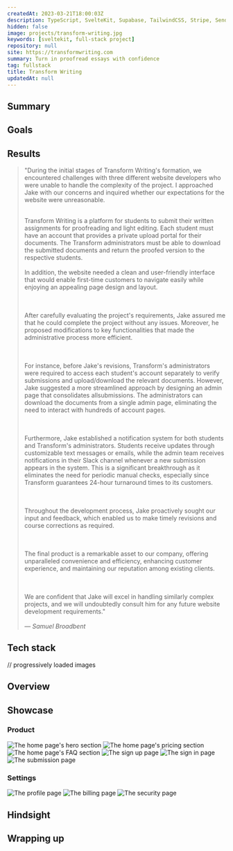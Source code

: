 ```yaml
---
createdAt: 2023-03-21T18:00:03Z
description: TypeScript, SvelteKit, Supabase, TailwindCSS, Stripe, SendGrid, Twilio, Vitest, Playwright, Github Actions, Vercel
hidden: false
image: projects/transform-writing.jpg
keywords: [sveltekit, full-stack project]
repository: null
site: https://transformwriting.com
summary: Turn in proofread essays with confidence
tag: fullstack
title: Transform Writing
updatedAt: null
---
```


<script>
     // components
    import Lightbox from "$components/utilities/Lightbox.svelte"
    import Link from "$components/utilities/Link.svelte"
</script>

## Summary

## Goals

## Results

> "During the initial stages of Transform Writing's formation, we encountered challenges with three different website developers who were unable to handle the complexity of the project. I approached Jake with our concerns and inquired whether our expectations for the website were unreasonable.
>
> <br/> Transform Writing is a platform for students to submit their written assignments for proofreading and light editing. Each student must have an account that provides a private upload portal for their documents. The Transform administrators must be able to download the submitted documents and return the proofed version to the respective students.
> <br/><br/> In addition, the website needed a clean and user-friendly interface that would enable first-time customers to navigate easily while enjoying an appealing page design and layout.
>
> <br/><br/> After carefully evaluating the project's requirements, Jake assured me that he could complete the project without any issues. Moreover, he proposed modifications to key functionalities that made the administrative process more efficient.
>
> <br/><br/> For instance, before Jake's revisions, Transform's administrators were required to access each student's account separately to verify submissions and upload/download the relevant documents. However, Jake suggested a more streamlined approach by designing an admin page that consolidates allsubmissions. The administrators can download the documents from a single admin page, eliminating the need to interact with hundreds of account pages.
>
> <br/><br/> Furthermore, Jake established a notification system for both students and Transform's administrators. Students receive updates through customizable text messages or emails, while the admin team receives notifications in their Slack channel whenever a new submission appears in the system. This is a significant breakthrough as it eliminates the need for periodic manual checks, especially since Transform guarantees 24-hour turnaround times to its customers.
>
> <br/><br/> Throughout the development process, Jake proactively sought our input and feedback, which enabled us to make timely revisions and course corrections as required.
>
> <br/><br/> The final product is a remarkable asset to our company, offering unparalleled convenience and efficiency, enhancing customer experience, and maintaining our reputation among existing clients.
>
> <br/><br/> We are confident that Jake will excel in handling similarly complex projects, and we will undoubtedly consult him for any future website development requirements."
> <br/><br/> &mdash; <cite>Samuel Broadbent</cite>

## Tech stack

// progressively loaded images

## Overview

## Showcase

### Product

<Lightbox description="The home page's hero section">
    <img alt="The home page's hero section" src="./index-hero.jpg" />
</Lightbox>

<Lightbox description="The home page's pricing section">
    <img alt="The home page's pricing section" src="./index-pricing-compare.jpg" />
</Lightbox>

<Lightbox description="The home page's FAQ section">
    <img alt="The home page's FAQ section" src="./index-faq-footer.jpg" />
</Lightbox>

<Lightbox description="The sign up page">
    <img alt="The sign up page" src="./sign-up.jpg" />
</Lightbox>

<Lightbox description="The sign in page">
    <img alt="The sign in page" src="./sign-in.jpg" />
</Lightbox>

<Lightbox description="The submission page">
    <img alt="The submission page" src="./submission.jpg" />
</Lightbox>

### Settings

<Lightbox description="The profile page">
    <img alt="The profile page" src="./profile.jpg" />
</Lightbox>

<Lightbox description="The billing page">
    <img alt="The billing page" src="./billing.jpg" />
</Lightbox>

<Lightbox description="The security page">
    <img alt="The security page" src="./security.jpg" />
</Lightbox>

## Hindsight

## Wrapping up
